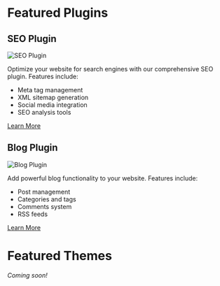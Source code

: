 # Featured Plugins

## SEO Plugin
![SEO Plugin](https://raw.githubusercontent.com/fearlessgeekmedia/FearlessCMS-SEO-Plugin/main/assets/banner-772x250.jpg)

Optimize your website for search engines with our comprehensive SEO plugin. Features include:
- Meta tag management
- XML sitemap generation
- Social media integration
- SEO analysis tools

[Learn More](https://github.com/fearlessgeekmedia/FearlessCMS-SEO-Plugin)

## Blog Plugin
![Blog Plugin](https://raw.githubusercontent.com/fearlessgeekmedia/fearlesscms-blog-plugin/main/assets/banner-772x250.jpg)

Add powerful blog functionality to your website. Features include:
- Post management
- Categories and tags
- Comments system
- RSS feeds

[Learn More](https://github.com/fearlessgeekmedia/fearlesscms-blog-plugin)

# Featured Themes

*Coming soon!*
